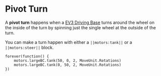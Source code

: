 # Pivot Turn

A **pivot turn** happens when a [EV3 Driving Base](https://le-www-live-s.legocdn.com/sc/media/lessons/mindstorms-ev3/building-instructions/ev3-rem-driving-base-79bebfc16bd491186ea9c9069842155e.pdf) turns around the wheel on the inside of the turn by spinning just the single wheel at the outside of the turn.

You can make a turn happen with either a ``||motors:tank||`` or a ``||motors:steer||`` block.

```blocks
forever(function() {
    motors.largeBC.tank(50, 0, 2, MoveUnit.Rotations)
    motors.largeBC.tank(0, 50, 2, MoveUnit.Rotations)
})
```